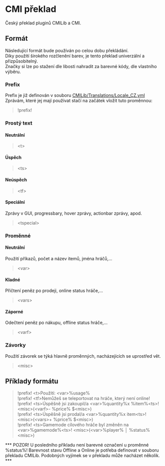 # CMI překlad
Český překlad pluginů CMILib a CMI.

## Formát
Následující formát bude používán po celou dobu překládání.<br/>
Díky použití širokého rozčlenění barev, je tento překlad univerzální a přizpůsobitelný.<br/>
Značky si lze po stažení dle libosti nahradit za barevné kódy, dle vlastního výběru.


### Prefix
Prefix je již definován v souboru [CMILib/Translations/Locale_CZ.yml](CMILib/Translations/Locale_CZ.yml)<br/>
Zprávám, které jej mají používat stačí na začátek vložit tuto proměnnou:
> !prefix!

### Prostý text

#### Neutrální
> \<t>

#### Úspěch
> \<ts>

#### Neúspěch
> \<tf>

#### Speciální
Zprávy v GUI, progressbary, hover zprávy, actionbar zprávy, apod.
> \<tspecial>

### Proměnné

#### Neutrální
Použití příkazů, počet a název itemů, jména hráčů,...
> \<var>

#### Kladné
Přičtení peněz po prodeji, online status hráče,...
> \<vars>

#### Záporné
Odečtení peněz po nákupu, offline status hráče,...
> \<varf>

### Závorky
Použití závorek se týká hlavně proměnných, nacházejících se uprostřed vět.
> \<misc>

## Příklady formátu
> !prefix! \<t>Použití: \<var>%usage%<br/>
> !prefix! \<tf>Nemůžeš se teleportovat na hráče, který není online!<br/>
> !prefix! \<ts>Úspěšně jsi zakoupil/a \<var>%quantity%x %item%\<ts>! \<misc>(\<varf>- %price% $\<misc>)<br/>
> !prefix! \<ts>Úspěšně jsi prodal/a \<var>%quantity%x item\<ts>! \<misc>(\<vars>+ %price% $\<misc>)<br/>
> !prefix! \<ts>Gamemode cílového hráče byl změněn na \<var>%gamemode%\<ts>! \<misc>(\<var>%player% │ %status%\<misc>)<br/>

*** POZOR! U posledního příkladu není barevné označení u proměnné %status%! Barevnost stavu Offline a Online je potřeba definovat v souboru překladu CMILib. Podobných vyjímek se v překladu může nacházet několik. ***
